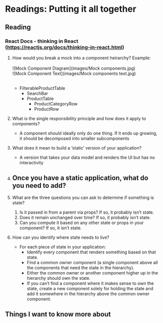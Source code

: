#  Readings: Putting it all together

##  Reading

###  React Docs - thinking in React  (https://reactjs.org/docs/thinking-in-react.html)
1.  How would you break a mock into a component heirarchy?
    Example:<br><br>
    ![Mock Component Diagram](images/Mock components.jpg)<br>
    ![Mock Component Text](images/Mock components text.jpg)<br><br>
    -  FilterableProductTable
        -  SearchBar
        -  ProductTable
            -  ProductCategoryRow
            -  ProductRow

2.  What is the single responsibility principle and how does it apply to components?
    -  A component should ideally only do one thing. If it ends up growing, it should be decomposed into smaller subcomponents
3.  What does it mean to build a ‘static’ version of your application?
    -  A version that takes your data model and renders the UI but has no interactivity
4.  Once you have a static application, what do you need to add?
    -  
5.  What are the three questions you can ask to determine if something is state?
    1.  Is it passed in from a parent via props? If so, it probably isn’t state.
    2.  Does it remain unchanged over time? If so, it probably isn’t state.
    3.  Can you compute it based on any other state or props in your component? If so, it isn’t state.
6.  How can you identify where state needs to live?
    -  For each piece of state in your application:
        -  Identify every component that renders something based on that state.
        -  Find a common owner component (a single component above all the components that need the state in the hierarchy).
        -  Either the common owner or another component higher up in the hierarchy should own the state.
        -  If you can’t find a component where it makes sense to own the state, create a new component solely for holding the state and add it somewhere in the hierarchy above the common owner component.

## Things I want to know more about